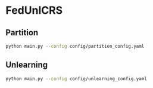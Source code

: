 # FedUnlCRS

## Partition

```bash
python main.py --config config/partition_config.yaml
```

## Unlearning

```bash
python main.py --config config/unlearning_config.yaml
```